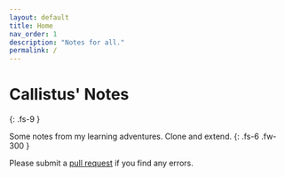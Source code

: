 ```yaml
---
layout: default
title: Home
nav_order: 1
description: "Notes for all."
permalink: /
---
```


# Callistus' Notes
{: .fs-9 }

Some notes from my learning adventures. Clone and extend.
{: .fs-6 .fw-300 }

Please submit a [pull request](https://github.com/callistusndemo/notes) if you find any errors.
